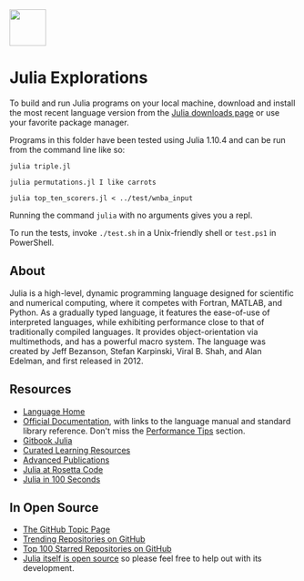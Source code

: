 <img src="https://raw.githubusercontent.com/rtoal/ple/master/docs/resources/julia-logo-64.png" width="64" height="64">

# Julia Explorations

To build and run Julia programs on your local machine, download and install the most recent language version from the [Julia downloads page](https://julialang.org/downloads/) or use your favorite package manager.

Programs in this folder have been tested using Julia 1.10.4 and can be run from the command line like so:

```
julia triple.jl
```

```
julia permutations.jl I like carrots
```

```
julia top_ten_scorers.jl < ../test/wnba_input
```

Running the command `julia` with no arguments gives you a repl.

To run the tests, invoke `./test.sh` in a Unix-friendly shell or `test.ps1` in PowerShell.

## About

Julia is a high-level, dynamic programming language designed for scientific and numerical computing, where it competes with Fortran, MATLAB, and Python. As a gradually typed language, it features the ease-of-use of interpreted languages, while exhibiting performance close to that of traditionally compiled languages. It provides object-orientation via multimethods, and has a powerful macro system. The language was created by Jeff Bezanson, Stefan Karpinski, Viral B. Shah, and Alan Edelman, and first released in 2012.

## Resources

- [Language Home](https://julialang.org/)
- [Official Documentation](https://docs.julialang.org/), with links to the language manual and standard library reference. Don't miss the [Performance Tips](https://docs.julialang.org/en/v1/manual/performance-tips/) section.
- [Gitbook Julia](https://syl1.gitbook.io/julia-language-a-concise-tutorial/language-core/getting-started)
- [Curated Learning Resources](https://julialang.org/learning/)
- [Advanced Publications](https://julialang.org/publications/)
- [Julia at Rosetta Code](https://rosettacode.org/wiki/Category:Julia)
- [Julia in 100 Seconds](https://www.youtube.com/watch?v=JYs_94znYy0)

## In Open Source

- [The GitHub Topic Page](https://github.com/topics/julia)
- [Trending Repositories on GitHub](https://github.com/trending/julia)
- [Top 100 Starred Repositories on GitHub](https://github.com/EvanLi/Github-Ranking/blob/master/Top100/Julia.md)
- [Julia itself is open source](https://github.com/JuliaLang/julia) so please feel free to help out with its development.
